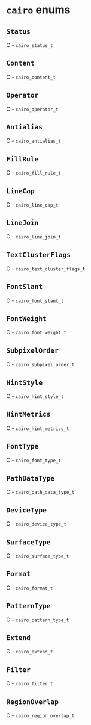 # `cairo` enums

## `Status`



C - `cairo_status_t`

## `Content`



C - `cairo_content_t`

## `Operator`



C - `cairo_operator_t`

## `Antialias`



C - `cairo_antialias_t`

## `FillRule`



C - `cairo_fill_rule_t`

## `LineCap`



C - `cairo_line_cap_t`

## `LineJoin`



C - `cairo_line_join_t`

## `TextClusterFlags`



C - `cairo_text_cluster_flags_t`

## `FontSlant`



C - `cairo_font_slant_t`

## `FontWeight`



C - `cairo_font_weight_t`

## `SubpixelOrder`



C - `cairo_subpixel_order_t`

## `HintStyle`



C - `cairo_hint_style_t`

## `HintMetrics`



C - `cairo_hint_metrics_t`

## `FontType`



C - `cairo_font_type_t`

## `PathDataType`



C - `cairo_path_data_type_t`

## `DeviceType`



C - `cairo_device_type_t`

## `SurfaceType`



C - `cairo_surface_type_t`

## `Format`



C - `cairo_format_t`

## `PatternType`



C - `cairo_pattern_type_t`

## `Extend`



C - `cairo_extend_t`

## `Filter`



C - `cairo_filter_t`

## `RegionOverlap`



C - `cairo_region_overlap_t`

